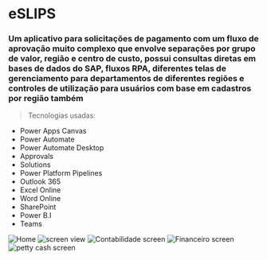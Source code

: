 # eSLIPS

### Um aplicativo para solicitações de pagamento com um fluxo de aprovação muito complexo que envolve separações por grupo de valor, região e centro de custo, possui consultas diretas em bases de dados do SAP, fluxos RPA, diferentes telas de gerenciamento para departamentos de diferentes regiões e controles de utilização para usuários com base em cadastros por região também

>Tecnologias usadas:
  * Power Apps Canvas
  * Power Automate
  * Power Automate Desktop
  * Approvals
  * Solutions
  * Power Platform Pipelines
  * Outlook 365
  * Excel Online
  * Word Online
  * SharePoint
  * Power B.I
  * Teams

![Home](https://user-images.githubusercontent.com/94719601/224183439-657e1fd9-471e-4b98-9f6d-a960000e2b52.jpg)
![screen view](https://user-images.githubusercontent.com/94719601/224183445-f3be2052-b131-42a3-8dfe-9c8fa80d8994.jpg)
![Contabilidade screen](https://user-images.githubusercontent.com/94719601/224183435-db440a33-3e80-4517-a966-eb5666768160.jpg)
![Financeiro screen](https://user-images.githubusercontent.com/94719601/224183437-4bf246d7-29f8-4a0e-9479-0dc4679d4605.jpg)
![petty cash screen](https://user-images.githubusercontent.com/94719601/224183442-c3f426ca-07e5-4213-9ff3-00bf3db6c9f9.jpg)
